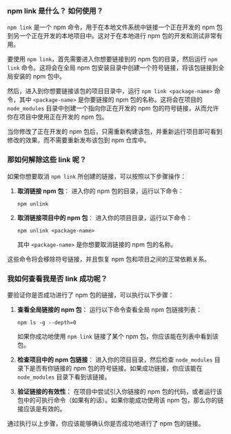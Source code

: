 ### npm link 是什么？ 如何使用？

`npm link` 是一个 npm 命令，用于在本地文件系统中链接一个正在开发的 npm 包到另一个正在开发的本地项目中。这对于在本地进行 npm 包的开发和测试非常有用。

要使用 `npm link`，首先需要进入你想要链接到的 npm 包的目录，然后运行 `npm link` 命令。这将会在全局 npm 包安装目录中创建一个符号链接，将该包链接到全局安装的 npm 包中。

然后，进入到你想要链接该包的项目目录中，运行 `npm link <package-name>` 命令，其中 `<package-name>` 是你要链接的 npm 包的名称。这将会在项目的 `node_modules` 目录中创建一个指向你正在开发的 npm 包的符号链接，从而允许你在项目中使用正在开发的 npm 包。

当你修改了正在开发的 npm 包后，只需重新构建该包，并重新运行项目即可看到修改的效果，而不需要重新发布该包到 npm 仓库中。



### 那如何解除这些 link 呢？

如果你想要取消 `npm link` 所创建的链接，可以按照以下步骤操作：

1. **取消链接 npm 包**：
   进入你的 npm 包的目录，运行以下命令：
   ```
   npm unlink
   ```

2. **取消链接项目中的 npm 包**：
   进入你的项目目录，运行以下命令：
   ```
   npm unlink <package-name>
   ```
   其中 `<package-name>` 是你想要取消链接的 npm 包的名称。

这些命令将会移除符号链接，并且恢复 npm 包和项目之间的正常依赖关系。





### 我如何查看我是否 link 成功呢？

要验证你是否成功进行了 npm 包的链接，可以执行以下步骤：

1. **查看全局链接的 npm 包**：
   运行以下命令查看全局 npm 包链接列表：
   ```
   npm ls -g --depth=0
   ```
   如果你成功地使用 `npm link` 链接了某个 npm 包，你应该能在列表中看到该包。

2. **检查项目中的 npm 包链接**：
   进入你的项目目录，然后检查 `node_modules` 目录下是否有你链接的 npm 包的符号链接。如果成功链接，你应该能在 `node_modules` 目录下看到该链接。

3. **验证链接的有效性**：
   在项目中尝试引入你链接的 npm 包的代码，或者运行该包中的可执行命令（如果有的话）。如果你能成功使用该 npm 包，那么你的链接应该是有效的。

通过执行以上步骤，你应该能够确认你是否成功地进行了 npm 包的链接。